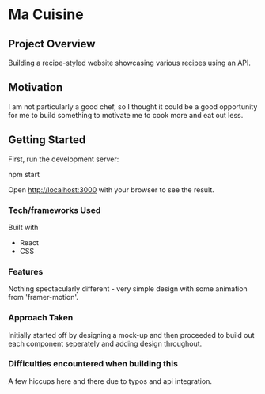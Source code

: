 
# Ma Cuisine

## Project Overview

Building a recipe-styled website showcasing various recipes using an API. 

## Motivation

I am not particularly a good chef, so I thought it could be a good opportunity for me to build something to motivate me to cook more and eat out less. 

## Getting Started

First, run the development server:

npm start

Open [http://localhost:3000](http://localhost:3000) with your browser to see the result.

### Tech/frameworks Used

Built with 

* React
* CSS

### Features

Nothing spectacularly different - very simple design with some animation from 'framer-motion'.

### Approach Taken

Initially started off by designing a mock-up and then proceeded to build out each component seperately and adding design throughout. 

### Difficulties encountered when building this

A few hiccups here and there due to typos and api integration. 


